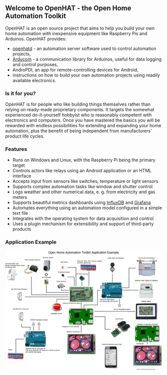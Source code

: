 ## Welcome to OpenHAT - the Open Home Automation Toolkit

OpenHAT is an open source project that aims to help you build your own home automation with inexpensive equipment like Raspberry Pis and Arduinos. OpenHAT provides:

- [openhatd](openhatd/openhatd-docs-0.1.0) - an automation server software used to control automation projects,
- [Arducom](https://github.com/leomeyer/Arducom) - a communication library for Arduinos, useful for data logging and control purposes,
- AndroPDI, an app for remote-controlling devices for Android,
- instructions on how to build your own automation projects using readily available electronics.

### Is it for you?

OpenHAT is for people who like building things themselves rather than relying on ready-made proprietary components. It targets the somewhat experienced do-it-yourself hobbyist who is reasonably competent with electronics and computers. Once you have mastered the basics you will be rewarded with endless possibilities for extending and expanding your home automation, plus the benefit of being independent from manufacturers' product life cycles. 

### Features

- Runs on Windows and Linux, with the Raspberry Pi being the primary target
- Controls actors like relays using an Android application or an HTML interface
- Accepts input from sensors like switches, temperature or light sensors
- Supports complex automation tasks like window and shutter control
- Logs weather and other numerical data, e. g. from electricity and gas meters
- Supports beautiful metrics dashboards using [InfluxDB](https://www.influxdata.com/time-series-platform/influxdb/) and [Grafana](http://grafana.org/)
- Automates everything using an automation model configured in a simple text file
- Integrates with the operating system for data acquisition and control
- Uses a plugin mechanism for extensibility and support of third-party products

### Application Example

<a href="images/application_example.jpeg">![](images/application_example.jpeg)</a>


